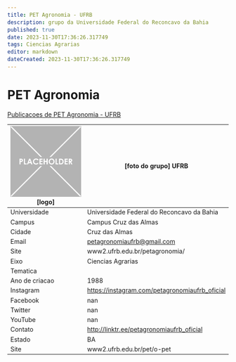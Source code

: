 ```yaml
---
title: PET Agronomia - UFRB
description: grupo da Universidade Federal do Reconcavo da Bahia
published: true
date: 2023-11-30T17:36:26.317749
tags: Ciencias Agrarias
editor: markdown
dateCreated: 2023-11-30T17:36:26.317749
---
```


# PET Agronomia

[Publicacoes de PET Agronomia - UFRB](/atividade/16PETAgronomiaUFRB/feed.md)

| ![placeholder.png](/placeholder.png) [logo] | [foto do grupo] UFRB         |
| ------------------------------------------- | ------------------------------------------------- |
| Universidade                                | Universidade Federal do Reconcavo da Bahia      |
| Campus                                      | Campus Cruz das Almas            |
| Cidade                                      | Cruz das Almas             |
| Email                                       | petagronomiaufrb@gmail.com             |
| Site                                        | www2.ufrb.edu.br/petagronomia/              |
| Eixo                                        | Ciencias Agrarias              |
| Tematica                                    |           |
| Ano de criacao                              | 1988        |
| Instagram                                   | https://instagram.com/petagronomiaufrb_oficial         |
| Facebook                                    | nan          |
| Twitter                                     | nan           |
| YouTube                                     | nan           |
| Contato                                     | http://linktr.ee/petagronomiaufrb_oficial         |
| Estado                                      |  BA            |
| Site                                        | www2.ufrb.edu.br/pet/o-pet |
